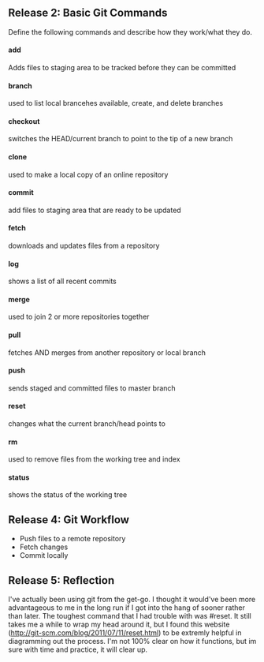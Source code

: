 ## Release 2: Basic Git Commands
Define the following commands and describe how they work/what they do.  


#### add
Adds files to staging area to be tracked before they can be committed

#### branch
used to list local brancehes available, create, and delete branches

#### checkout
switches the HEAD/current branch to point to the tip of a new branch
#### clone
 used to make a local copy of an online repository
#### commit
add files to staging area that are ready to be updated 
#### fetch
downloads and updates files from a repository 
#### log
shows a list of all recent commits 
#### merge
used to join 2 or more repositories together 
#### pull
fetches AND merges from another repository or local branch 
#### push
sends staged and committed files to master branch 
#### reset
 changes what the current branch/head points to
#### rm
 used to remove files from the working tree and index
#### status
 shows the status of the working tree


## Release 4: Git Workflow

- Push files to a remote repository
- Fetch changes
- Commit locally

## Release 5: Reflection
I've actually been using git from the get-go. I thought it would've been more advantageous to me in the long run if I got into the hang of sooner rather than later. The toughest command that I had trouble with was #reset. It still takes me a while to wrap my head around it, but I found this website (http://git-scm.com/blog/2011/07/11/reset.html) to be extremly helpful in diagramming out the process. I'm not 100% clear on how it functions, but im sure with time and practice, it will clear up.